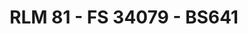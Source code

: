 ---
layout: product
title: "RLM 81 - FS 34079 - BS641"
price: "300" 
desc: "Akrilna boja 17mL"
img_path: "/assets/img/A.MIG-0206.webp"
brand: "AMMO"
available: true
special_offer: false
new: false
soon: false
cat: "020000"
subcat: "020100"
subsubcat: "020101"
sifra: "A.MIG-0206"
popular: false
---
